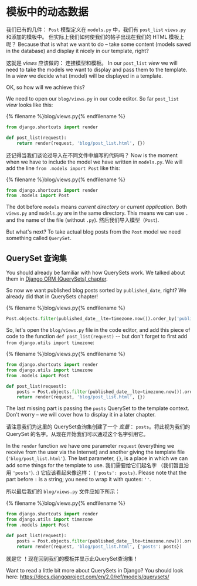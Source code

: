 # 模板中的动态数据

我们已有的几件： `Post` 模型定义在 `models.py` 中，我们有 `post_list` `views.py` 和添加的模板中。 但实际上我们如何使我们的帖子出现在我们的 HTML 模板上呢？ Because that is what we want to do – take some content (models saved in the database) and display it nicely in our template, right?

这就是 *views* 应该做的： 连接模型和模板。 In our `post_list` *view* we will need to take the models we want to display and pass them to the template. In a *view* we decide what (model) will be displayed in a template.

OK, so how will we achieve this?

We need to open our `blog/views.py` in our code editor. So far `post_list` *view* looks like this:

{% filename %}blog/views.py{% endfilename %}

```python
from django.shortcuts import render

def post_list(request):
    return render(request, 'blog/post_list.html', {})
```

还记得当我们谈论过导入在不同文件中编写的代码吗？ Now is the moment when we have to include the model we have written in `models.py`. We will add the line `from .models import Post` like this:

{% filename %}blog/views.py{% endfilename %}

```python
from django.shortcuts import render
from .models import Post
```

The dot before `models` means *current directory* or *current application*. Both `views.py` and `models.py` are in the same directory. This means we can use `.` and the name of the file (without `.py`). 然后我们导入模型（`Post`).

But what's next? To take actual blog posts from the `Post` model we need something called `QuerySet`.

## QuerySet 查询集

You should already be familiar with how QuerySets work. We talked about them in [Django ORM (QuerySets) chapter](../django_orm/README.md).

So now we want published blog posts sorted by `published_date`, right? We already did that in QuerySets chapter!

{% filename %}blog/views.py{% endfilename %}

```python
Post.objects.filter(published_date__lte=timezone.now()).order_by('published_date')
```

So, let's open the `blog/views.py` file in the code editor, and add this piece of code to the function `def post_list(request)` -- but don't forget to first add `from django.utils import timezone`:

{% filename %}blog/views.py{% endfilename %}

```python
from django.shortcuts import render
from django.utils import timezone
from .models import Post

def post_list(request):
    posts = Post.objects.filter(published_date__lte=timezone.now()).order_by('published_date')
    return render(request, 'blog/post_list.html', {})
```

The last missing part is passing the `posts` QuerySet to the template context. Don't worry – we will cover how to display it in a later chapter.

请注意我们为这里的 QuerySet查询集创建了一个 *变量*： `posts`。将此视为我们的 QuerySet 的名字。从现在开始我们可以通过这个名字引用它。

In the `render` function we have one parameter `request` (everything we receive from the user via the Internet) and another giving the template file (`'blog/post_list.html'`). The last parameter, `{}`, is a place in which we can add some things for the template to use. 我们需要给它们起名字 （我们暂且沿用 `'posts'`). :) 它应该看起来像这样： `{'posts': posts}`. Please note that the part before `:` is a string; you need to wrap it with quotes: `''`.

所以最后我们的 `blog/views.py` 文件应如下所示：

{% filename %}blog/views.py{% endfilename %}

```python
from django.shortcuts import render
from django.utils import timezone
from .models import Post

def post_list(request):
    posts = Post.objects.filter(published_date__lte=timezone.now()).order_by('published_date')
    return render(request, 'blog/post_list.html', {'posts': posts})
```

就是它 ！现在回到我们的模板并显示此QuerySet查询集！

Want to read a little bit more about QuerySets in Django? You should look here: https://docs.djangoproject.com/en/2.0/ref/models/querysets/